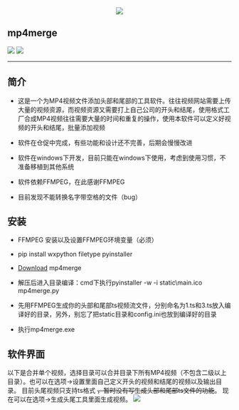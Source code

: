 <div align="center">
<a href="http://www.tianzel.cn/archives/139"><img src="http://www.tianzel.cn/wp-content/uploads/2017/11/8c025e4bb65a0e77ff02722eeb67e4e0-e1511170058957.jpg"/></a>
</div>

<h2>mp4merge</h2>

<a href="http://www.tianzel.cn/archives/139"><img src="https://img.shields.io/badge/platform-windows-green.svg"/></a> 
<a href="http://www.tianzel.cn/archives/139"><img src="https://img.shields.io/badge/doc-latest-green.svg"></a>

<hr/>

## 简介

- 这是一个为MP4视频文件添加头部和尾部的工具软件。往往视频网站需要上传大量的视频资源，而视频资源又需要打上自己公司的开头和结尾，使用格式工厂合成MP4视频往往需要大量的时间和重复的操作，使用本软件可以定义好视频的开头和结尾，批量添加视频

- 软件在仓促中完成，有些功能和设计还不完善，后期会慢慢改进

- 软件在windows下开发，目前只能在windows下使用，考虑到使用习惯，不准备移植到其他系统

- 软件依赖FFMPEG，在此感谢FFMPEG

- 目前发现不能转换名字带空格的文件（bug）

## 安装

- FFMPEG 安装以及设置FFMPEG环境变量（必须）

- pip install wxpython filetype pyinstaller

- [Download](https://github.com/Kevinliu1989/mp4merge/archive/master.zip) mp4merge

- 解压后进入目录编译：cmd下执行pyinstaller -w -i static\main.ico mp4merge.py

- 先用FFMPEG生成你的头部和尾部ts视频流文件，分别命名为1.ts和3.ts放入编译好的目录，另外，别忘了把static目录和config.ini也放到编译好的目录

- 执行mp4merge.exe

## 软件界面
以下是合并单个视频，选择目录可以合并目录下所有MP4视频（不包含二级以上目录）。也可以在选项->设置里面自己定义开头的视频和结尾的视频以及输出目录。
目前头尾视频只支持ts格式 ~~，暂时没有写生成头部和尾部ts文件的功能~~。
现在可以在选项->生成头尾工具里面生成视频。
<a href="http://www.tianzel.cn/archives/139"><img src="http://www.tianzel.cn/wp-content/uploads/2017/12/201712051914.gif"/></a>
